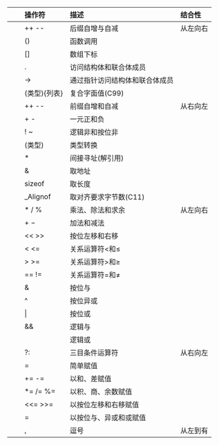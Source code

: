 |  |  | 操作符 | 描述 | 结合性 |
| :--- | :--- | :--- | :--- | :--- |
|  |  | ++ -- | 后缀自增与自减 | 从左向右 |
|  |  | \(\) | 函数调用 |  |
|  |  | \[\] | 数组下标 |  |
|  |  | . | 访问结构体和联合体成员 |  |
|  |  | -&gt; | 通过指针访问结构体和联合体成员 |  |
|  |  | \(类型\){列表} | 复合字面值\(C99\) |  |
|  |  | ++ -- | 前缀自增和自减 | 从右向左 |
|  |  | + - | 一元正和负 |  |
|  |  | ! ~ | 逻辑非和按位非 |  |
|  |  | \(类型\) | 类型转换 |  |
|  |  | \* | 间接寻址\(解引用\) |  |
|  |  | & | 取地址 |  |
|  |  | sizeof | 取长度 |  |
|  |  | \_Alignof | 取对齐要求字节数\(C11\) |  |
|  |  | \* / % | 乘法、除法和求余 | 从左向右 |
|  |  | + − | 加法和减法 |  |
|  |  | &lt;&lt; &gt;&gt; | 按位左移和右移 |  |
|  |  | &lt; &lt;= | 关系运算符&lt;和≤ |  |
|  |  | &gt; &gt;= | 关系运算符&gt;和≥ |  |
|  |  | == != | 关系运算符=和≠ |  |
|  |  | & | 按位与 |  |
|  |  | ^ | 按位异或 |  |
|  |  | \| | 按位或 |  |
|  |  | && | 逻辑与 |  |
|  |  |  | 逻辑或 |  |
|  |  | ?: | 三目条件运算符 | 从右向左 |
|  |  | = | 简单赋值 |  |
|  |  | += -= | 以和、差赋值 |  |
|  |  | \*= /= %= | 以积、商、余数赋值 |  |
|  |  | &lt;&lt;= &gt;&gt;= | 以按位左移和右移赋值 |  |
|  |  | = | 以按位与、异或和或赋值 |  |
|  |  | , | 逗号 | 从左到有 |



